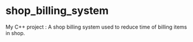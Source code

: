# shop_billing_system
My C++ project : A shop billing system used to reduce time of billing items in shop.
